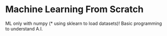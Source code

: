# Machine Learning From Scratch
ML only with numpy (* using sklearn to load datasets)! Basic programming to understand A.I.
